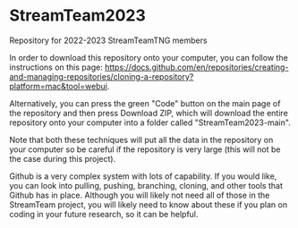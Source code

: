 # StreamTeam2023
Repository for 2022-2023 StreamTeamTNG members

In order to download this repository onto your computer, you can follow the instructions on this page: https://docs.github.com/en/repositories/creating-and-managing-repositories/cloning-a-repository?platform=mac&tool=webui.

Alternatively, you can press the green "Code" button on the main page of the repository and then press Download ZIP, which will download the entire repository onto your computer into a folder called "StreamTeam2023-main". 

Note that both these techniques will put all the data in the repository on your computer so be careful if the repository is very large (this will not be the case during this project).


Github is a very complex system with lots of capability. If you would like, you can look into pulling, pushing, branching, cloning, and other tools that Github has in place. Although you will likely not need all of those in the StreamTeam project, you will likely need to know about these if you plan on coding in your future research, so it can be helpful.
